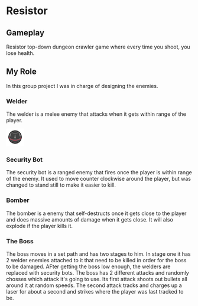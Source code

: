 # Resistor

## Gameplay

Resistor top-down dungeon crawler game where every time you shoot, you lose health.

## My Role

In this group project I was in charge of designing the enemies.

### Welder

The welder is a melee enemy that attacks when it gets within range of the player.

![alt text](https://github.com/TjMasta/Portfolio/blob/master/Resistor/Images/Welder.png "Background")

### Security Bot

The security bot is a ranged enemy that fires once the player is within range of the enemy. It used to move counter clockwise around the player, but was changed to stand still to make it easier to kill.

### Bomber

The bomber is a enemy that self-destructs once it gets close to the player and does massive amounts of damage when it gets close. It will also explode if the player kills it.

### The Boss

The boss moves in a set path and has two stages to him. In stage one it has 2 welder enemies attached to it that need to be killed in order for the boss to be damaged. AFter getting the boss low enough, the welders are replaced with security bots. The boss has 2 different attacks and randomly chosses which attack it's going to use. Its first attack shoots out bullets all around it at random speeds. The second attack tracks and charges up a laser for about a second and strikes where the player was last tracked to be.
